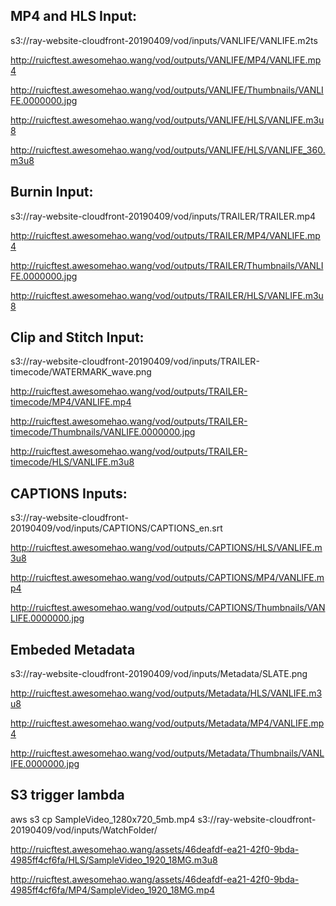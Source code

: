## MP4 and HLS Input: 

s3://ray-website-cloudfront-20190409/vod/inputs/VANLIFE/VANLIFE.m2ts

http://ruicftest.awesomehao.wang/vod/outputs/VANLIFE/MP4/VANLIFE.mp4

http://ruicftest.awesomehao.wang/vod/outputs/VANLIFE/Thumbnails/VANLIFE.0000000.jpg

http://ruicftest.awesomehao.wang/vod/outputs/VANLIFE/HLS/VANLIFE.m3u8

http://ruicftest.awesomehao.wang/vod/outputs/VANLIFE/HLS/VANLIFE_360.m3u8

## Burnin Input:

s3://ray-website-cloudfront-20190409/vod/inputs/TRAILER/TRAILER.mp4

http://ruicftest.awesomehao.wang/vod/outputs/TRAILER/MP4/VANLIFE.mp4

http://ruicftest.awesomehao.wang/vod/outputs/TRAILER/Thumbnails/VANLIFE.0000000.jpg

http://ruicftest.awesomehao.wang/vod/outputs/TRAILER/HLS/VANLIFE.m3u8


## Clip and Stitch Input:

s3://ray-website-cloudfront-20190409/vod/inputs/TRAILER-timecode/WATERMARK_wave.png

http://ruicftest.awesomehao.wang/vod/outputs/TRAILER-timecode/MP4/VANLIFE.mp4

http://ruicftest.awesomehao.wang/vod/outputs/TRAILER-timecode/Thumbnails/VANLIFE.0000000.jpg

http://ruicftest.awesomehao.wang/vod/outputs/TRAILER-timecode/HLS/VANLIFE.m3u8


## CAPTIONS Inputs:

s3://ray-website-cloudfront-20190409/vod/inputs/CAPTIONS/CAPTIONS_en.srt

http://ruicftest.awesomehao.wang/vod/outputs/CAPTIONS/HLS/VANLIFE.m3u8

http://ruicftest.awesomehao.wang/vod/outputs/CAPTIONS/MP4/VANLIFE.mp4

http://ruicftest.awesomehao.wang/vod/outputs/CAPTIONS/Thumbnails/VANLIFE.0000000.jpg

## Embeded Metadata

s3://ray-website-cloudfront-20190409/vod/inputs/Metadata/SLATE.png

http://ruicftest.awesomehao.wang/vod/outputs/Metadata/HLS/VANLIFE.m3u8

http://ruicftest.awesomehao.wang/vod/outputs/Metadata/MP4/VANLIFE.mp4

http://ruicftest.awesomehao.wang/vod/outputs/Metadata/Thumbnails/VANLIFE.0000000.jpg

## S3 trigger lambda

aws s3 cp SampleVideo_1280x720_5mb.mp4 s3://ray-website-cloudfront-20190409/vod/inputs/WatchFolder/

http://ruicftest.awesomehao.wang/assets/46deafdf-ea21-42f0-9bda-4985ff4cf6fa/HLS/SampleVideo_1920_18MG.m3u8

http://ruicftest.awesomehao.wang/assets/46deafdf-ea21-42f0-9bda-4985ff4cf6fa/MP4/SampleVideo_1920_18MG.mp4